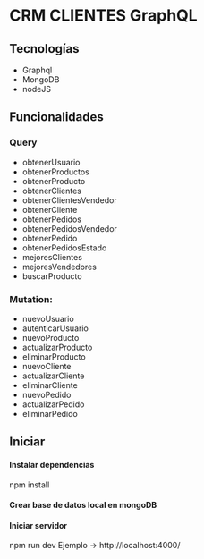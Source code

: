 # CRM CLIENTES GraphQL

## Tecnologías
* Graphql
* MongoDB
* nodeJS

## Funcionalidades

### Query

* obtenerUsuario
* obtenerProductos
* obtenerProducto
* obtenerClientes
* obtenerClientesVendedor
* obtenerCliente
* obtenerPedidos
* obtenerPedidosVendedor
* obtenerPedido
* obtenerPedidosEstado
* mejoresClientes
* mejoresVendedores
* buscarProducto

### Mutation: 

* nuevoUsuario
* autenticarUsuario
* nuevoProducto
* actualizarProducto
* eliminarProducto
* nuevoCliente
* actualizarCliente
* eliminarCliente
* nuevoPedido
* actualizarPedido
* eliminarPedido

## Iniciar

#### Instalar dependencias
npm install
#### Crear base de datos local en mongoDB

#### Iniciar servidor
npm run dev
Ejemplo -> http://localhost:4000/